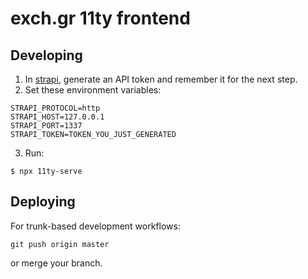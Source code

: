 # exch.gr 11ty frontend

## Developing

1. In [strapi](https://github.com/exchgr/exch.gr-strapi), generate an API token and remember it for the next step.
1. Set these environment variables: 

```shell
STRAPI_PROTOCOL=http
STRAPI_HOST=127.0.0.1
STRAPI_PORT=1337
STRAPI_TOKEN=TOKEN_YOU_JUST_GENERATED
```
3. Run:
```
$ npx 11ty-serve
```

## Deploying 

For trunk-based development workflows:
```shell
git push origin master
```
or merge your branch.
